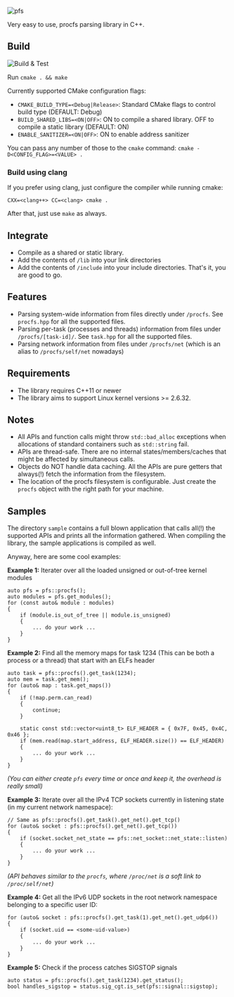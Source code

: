 ![pfs](./img/pfs.png "Logo")

Very easy to use, procfs parsing library in C++.

## Build

![Build & Test](https://github.com/dtrugman/pfs/actions/workflows/cmake.yml/badge.svg)

Run `cmake . && make`

Currently supported CMake configuration flags:

- `CMAKE_BUILD_TYPE=<Debug|Release>`: Standard CMake flags to control build type (DEFAULT: Debug)
- `BUILD_SHARED_LIBS=<ON|OFF>`: ON to compile a shared library. OFF to compile a static library (DEFAULT: ON)
- `ENABLE_SANITIZER=<ON|OFF>`: ON to enable address sanitizer

You can pass any number of those to the `cmake` command: `cmake -D<CONFIG_FLAG>=<VALUE> .`

### Build using clang

If you prefer using clang, just configure the compiler while running cmake:

`CXX=<clang++> CC=<clang> cmake .`

After that, just use `make` as always.

## Integrate

- Compile as a shared or static library.
- Add the contents of `/lib` into your link directories
- Add the contents of `/include` into your include directories.
That's it, you are good to go.

## Features

- Parsing system-wide information from files directly under `/procfs`. See `procfs.hpp` for all the supported files.
- Parsing per-task (processes and threads) information from files under `/procfs/[task-id]/`. See `task.hpp` for all the supported files.
- Parsing network information from files under `/procfs/net` (which is an alias to `/procfs/self/net` nowadays)

## Requirements

- The library requires C++11 or newer
- The library aims to support Linux kernel versions >= 2.6.32.

## Notes

- All APIs and function calls might throw `std::bad_alloc` exceptions when allocations of standard containers such as `std::string` fail.
- APIs are thread-safe. There are no internal states/members/caches that might be affected by simultaneous calls.
- Objects do NOT handle data caching. All the APIs are pure getters that always(!) fetch the information from the filesystem.
- The location of the procfs filesystem is configurable. Just create the `procfs` object with the right path for your machine.

## Samples

The directory `sample` contains a full blown application that calls all(!) the supported APIs and prints all the information gathered. When compiling the library, the sample applications is compiled as well.

Anyway, here are some cool examples:

**Example 1:** Iterater over all the loaded unsigned or out-of-tree kernel modules
```
auto pfs = pfs::procfs();
auto modules = pfs.get_modules();
for (const auto& module : modules)
{
    if (module.is_out_of_tree || module.is_unsigned)
    {
        ... do your work ...
    }
}
```

**Example 2:** Find all the memory maps for task 1234 (This can be both a process or a thread) that start with an ELFs header
```
auto task = pfs::procfs().get_task(1234);
auto mem = task.get_mem();
for (auto& map : task.get_maps())
{
    if (!map.perm.can_read)
    {
        continue;
    }

    static const std::vector<uint8_t> ELF_HEADER = { 0x7F, 0x45, 0x4C, 0x46 };
    if (mem.read(map.start_address, ELF_HEADER.size()) == ELF_HEADER)
    {
        ... do your work ...
    }
}
```
_(You can either create `pfs` every time or once and keep it, the overhead is really small)_

**Example 3:** Iterate over all the IPv4 TCP sockets currently in listening state (in my current network namespace):
```
// Same as pfs::procfs().get_task().get_net().get_tcp()
for (auto& socket : pfs::procfs().get_net().get_tcp())
{
    if (socket.socket_net_state == pfs::net_socket::net_state::listen)
    {
        ... do your work ...
    }
}
```
_(API behaves similar to the `procfs`, where `/proc/net` is a soft link to `/proc/self/net`)_

**Example 4:** Get all the IPv6 UDP sockets in the root network namespace belonging to a specific user ID:
```
for (auto& socket : pfs::procfs().get_task(1).get_net().get_udp6())
{
    if (socket.uid == <some-uid-value>)
    {
        ... do your work ...
    }
}
```

**Example 5:** Check if the process catches SIGSTOP signals
```
auto status = pfs::procfs().get_task(1234).get_status();
bool handles_sigstop = status.sig_cgt.is_set(pfs::signal::sigstop);
```
